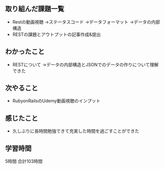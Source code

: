 ## 取り組んだ課題一覧
- Restの動画視聴
  →ステータスコード
  →データフォーマット
  →データの内部構造
- RESTの課題とアウトプットの記事作成&提出
## わかったこと
- RESTについて
  →データの内部構造とJSONでのデータの作りについて理解できた

## 次やること 
- RubyonRailsのUdemy動画視聴のインプット
## 感じたこと
- 久しぶりに長時間勉強できて充実した時間を過ごすことができた


## 学習時間
5時間
合計103時間
